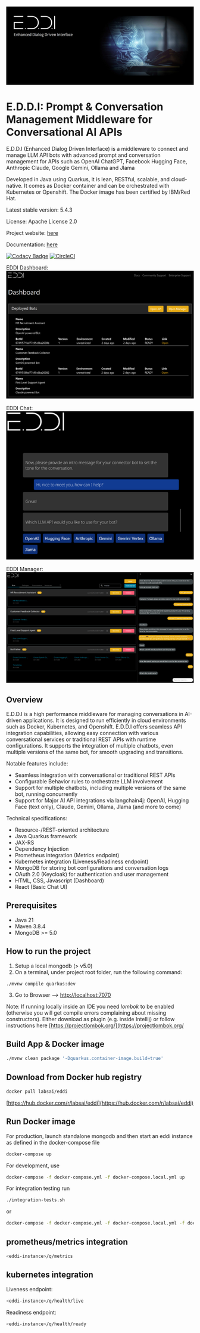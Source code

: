 ![EDDI Banner Image](/screenshots/EDDI-landing-page-image.png)

# E.D.D.I: Prompt & Conversation Management Middleware for Conversational AI APIs

E.D.D.I (Enhanced Dialog Driven Interface) is a middleware to connect and manage LLM API bots 
with advanced prompt and conversation management for APIs such as OpenAI ChatGPT, Facebook Hugging Face, 
Anthropic Claude, Google Gemini, Ollama and Jlama

Developed in Java using Quarkus, it is lean, RESTful, scalable, and cloud-native. 
It comes as Docker container and can be orchestrated with Kubernetes or Openshift.
The Docker image has been certified by IBM/Red Hat.

Latest stable version: 5.4.3

License: Apache License 2.0

Project website: [here](https://eddi.labs.ai/)

Documentation: [here](https://docs.labs.ai/)

[![Codacy Badge](https://app.codacy.com/project/badge/Grade/2c5d183d4bd24dbaa77427cfbf5d4074)](https://app.codacy.com/organizations/gh/labsai/dashboard?utm_source=github.com&amp;utm_medium=referral&amp;utm_content=labsai/EDDI&amp;utm_campaign=Badge_Grade) [![CircleCI](https://circleci.com/gh/labsai/EDDI/tree/main.svg?style=svg)](https://circleci.com/gh/labsai/EDDI/tree/main)

EDDI Dashboard:
![EDDI Screenshot Dashboard](/screenshots/EDDI-Screenshot-Dashboard-Interface.png)

EDDI Chat:
![EDDI Screenshot Chat](/screenshots/EDDI-Screenshot-Chat-Interface.png)

EDDI Manager:
![EDDI Screenshot Manager](/screenshots/EDDI-Screenshot-Manager-Interface.png)

## Overview

E.D.D.I is a high performance middleware for managing conversations in AI-driven applications. 
It is designed to run efficiently in cloud environments such as Docker, Kubernetes, and Openshift. 
E.D.D.I offers seamless API integration capabilities, allowing easy connection with various conversational services or 
traditional REST APIs with runtime configurations. 
It supports the integration of multiple chatbots, even multiple versions of the same bot, for smooth upgrading and transitions.

Notable features include:

* Seamless integration with conversational or traditional REST APIs
* Configurable Behavior rules to orchestrate LLM involvement
* Support for multiple chatbots, including multiple versions of the same bot, running concurrently
* Support for Major AI API integrations via langchain4j: OpenAI, Hugging Face (text only), Claude, Gemini, Ollama, Jlama (and more to come)

Technical specifications:

* Resource-/REST-oriented architecture
* Java Quarkus framework
* JAX-RS
* Dependency Injection
* Prometheus integration (Metrics endpoint)
* Kubernetes integration (Liveness/Readiness endpoint)
* MongoDB for storing bot configurations and conversation logs
* OAuth 2.0 (Keycloak) for authentication and user management
* HTML, CSS, Javascript (Dashboard)
* React (Basic Chat UI)

## Prerequisites

* Java 21
* Maven 3.8.4
* MongoDB >= 5.0

## How to run the project

1. Setup a local mongodb \(&gt; v5.0\)
2. On a terminal, under project root folder, run the following command:

```shell script
./mvnw compile quarkus:dev
```

3. Go to Browser --&gt; [http://localhost:7070](http://localhost:7070)

Note: If running locally inside an IDE you need _lombok_ to be enabled \(otherwise you will get compile errors
complaining about missing constructors\). Either download as plugin \(e.g. inside Intellij\) or follow instructions
here [https://projectlombok.org/](https://projectlombok.org/

## Build App & Docker image

```bash
./mvnw clean package '-Dquarkus.container-image.build=true'
```

## Download from Docker hub registry

```bash
docker pull labsai/eddi
```

[https://hub.docker.com/r/labsai/eddi](https://hub.docker.com/r/labsai/eddi)

## Run Docker image

For production, launch standalone mongodb and then start an eddi instance as defined in the docker-compose file

```bash
docker-compose up
```

For development, use

```bash
docker-compose -f docker-compose.yml -f docker-compose.local.yml up
```

For integration testing run

```bash
./integration-tests.sh
```

or

```bash
docker-compose -f docker-compose.yml -f docker-compose.local.yml -f docker-compose.testing.yml -p ci up -d
```

## prometheus/metrics integration


```bash
<eddi-instance>/q/metrics
```

## kubernetes integration

Liveness endpoint:
```bash
<eddi-instance>/q/health/live
```

Readiness endpoint:
```bash
<eddi-instance>/q/health/ready
```
